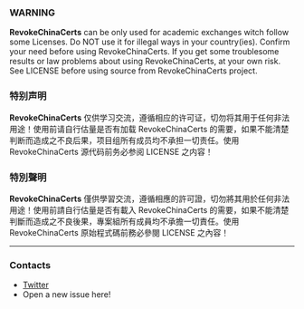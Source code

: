 ### WARNING
**RevokeChinaCerts** can be only used for academic exchanges witch follow some Licenses. Do NOT use it for illegal ways in your country(ies). Confirm your need before using RevokeChinaCerts. If you get some troublesome results or law problems about using RevokeChinaCerts, at your own risk. See LICENSE before using source from RevokeChinaCerts project.

### 特别声明
**RevokeChinaCerts** 仅供学习交流，遵循相应的许可证，切勿将其用于任何非法用途！使用前请自行估量是否有加载 RevokeChinaCerts 的需要，如果不能清楚判断而造成之不良后果，项目组所有成员均不承担一切责任。使用 RevokeChinaCerts 源代码前务必参阅 LICENSE 之内容！

### 特別聲明
**RevokeChinaCerts** 僅供學習交流，遵循相應的許可證，切勿將其用於任何非法用途！使用前請自行估量是否有載入 RevokeChinaCerts 的需要，如果不能清楚判斷而造成之不良後果，專案組所有成員均不承擔一切責任。使用 RevokeChinaCerts 原始程式碼前務必參閱 LICENSE 之內容！

---

### Contacts
* [Twitter](https://twitter.com/chengr28)
* Open a new issue here!
